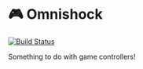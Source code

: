 # 🎮 Omnishock

[![Build Status](https://travis-ci.org/ticky/omnishock.svg?branch=master)](https://travis-ci.org/ticky/omnishock)

Something to do with game controllers!
